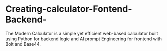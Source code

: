 # Creating-calculator-Fontend-Backend-
The Modern Calculator is a simple yet efficient web-based calculator built using Python for backend logic and AI prompt Engineering for frontend with Bolt and Base44.  
